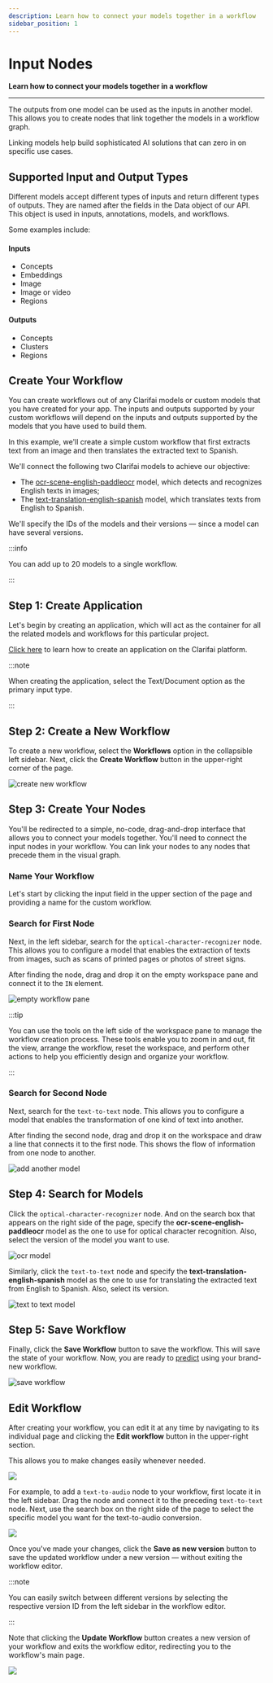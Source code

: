 ```yaml
---
description: Learn how to connect your models together in a workflow
sidebar_position: 1
---
```


# Input Nodes

**Learn how to connect your models together in a workflow**
<hr />

The outputs from one model can be used as the inputs in another model. This allows you to create nodes that link together the models in a workflow graph. 

Linking models help build sophisticated AI solutions that can zero in on specific use cases.

## Supported Input and Output Types

Different models accept different types of inputs and return different types of outputs. They are named after the fields in the Data object of our API. This object is used in inputs, annotations, models, and workflows. 

Some examples include:

#### Inputs

* Concepts
* Embeddings
* Image
* Image or video
* Regions

#### Outputs

* Concepts
* Clusters
* Regions

## Create Your Workflow

You can create workflows out of any Clarifai models or custom models that you have created for your app. The inputs and outputs supported by your custom workflows will depend on the inputs and outputs supported by the models that you have used to build them.

In this example, we'll create a simple custom workflow that first extracts text from an image and then translates the extracted text to Spanish.

We'll connect the following two Clarifai models to achieve our objective:

- The [ocr-scene-english-paddleocr](https://clarifai.com/clarifai/main/models/ocr-scene-english-paddleocr) model, which detects and recognizes English texts in images;
- The [text-translation-english-spanish](https://clarifai.com/helsinkinlp/translation/models/text-translation-english-spanish) model, which translates texts from English to Spanish.

We'll specify the IDs of the models and their versions — since a model can have several versions.

:::info

You can add up to 20 models to a single workflow.

:::

## Step 1: Create Application

Let's begin by creating an application, which will act as the container for all the related models and workflows for this particular project.

[Click here](https://docs.clarifai.com/clarifai-basics/applications/create-an-application/#create-an-application-on-the-portal) to learn how to create an application on the Clarifai platform.

:::note

When creating the application, select the Text/Document option as the primary input type.

:::

## Step 2: Create a New Workflow

To create a new workflow, select the **Workflows** option in the collapsible left sidebar. Next, click the **Create Workflow** button in the upper-right corner of the page.

![create new workflow](/img/community_2/input_nodes_create_new_workflow.png)

## Step 3: Create Your Nodes

You'll be redirected to a simple, no-code, drag-and-drop interface that allows you to connect your models together. You'll need to connect the input nodes in your workflow. You can link your nodes to any nodes that precede them in the visual graph.

### Name Your Workflow

Let's start by clicking the input field in the upper section of the page and providing a name for the custom workflow. 

### Search for First Node

Next, in the left sidebar, search for the `optical-character-recognizer` node. This allows you to configure a model that enables the extraction of texts from images, such as scans of printed pages or photos of street signs.

After finding the node, drag and drop it on the empty workspace pane and connect it to the `IN` element.

![empty workflow pane](/img/community_2/input_nodes_empty_pane.png)

:::tip

You can use the tools on the left side of the workspace pane to manage the workflow creation process. These tools enable you to zoom in and out, fit the view, arrange the workflow, reset the workspace, and perform other actions to help you efficiently design and organize your workflow.

:::

### Search for Second Node

Next, search for the `text-to-text` node. This allows you to configure a model that enables the transformation of one kind of text into another.  

After finding the second node, drag and drop it on the workspace and draw a line that connects it to the first node. This shows the flow of information from one node to another.

![add another model](/img/community_2/input_nodes_add_another_model.png)


## Step 4: Search for Models

Click the `optical-character-recognizer` node. And on the search box that appears on the right side of the page, specify the **ocr-scene-english-paddleocr** model as the one to use for optical character recognition. Also, select the version of the model you want to use. 

![ocr model](/img/community_2/input_nodes_ocr_model.png)

Similarly, click the `text-to-text` node and specify the **text-translation-english-spanish** model as the one to use for translating the extracted text from English to Spanish. Also, select its version.

![text to text model](/img/community_2/input_nodes_text_to_text.png)

## Step 5: Save Workflow

Finally, click the **Save Workflow** button to save the workflow. This will save the state of your workflow. Now, you are ready to [predict](https://docs.clarifai.com/portal-guide/workflows/setting-up-a-mesh-workflow/#workflow-predict) using your brand-new workflow. 

![save workflow](/img/community_2/input_nodes_save_workflow.png)

## Edit Workflow

After creating your workflow, you can edit it at any time by navigating to its individual page and clicking the **Edit workflow** button in the upper-right section. 

This allows you to make changes easily whenever needed.

![](/img/community_2/input_nodes_edit_workflow_2.png)

For example, to add a `text-to-audio` node to your workflow, first locate it in the left sidebar. Drag the node and connect it to the preceding `text-to-text` node. Next, use the search box on the right side of the page to select the specific model you want for the text-to-audio conversion.

![](/img/community_2/input_nodes_edit_workflow_1.png)

Once you've made your changes, click the **Save as new version** button to save the updated workflow under a new version — without exiting the workflow editor. 

:::note

You can easily switch between different versions by selecting the respective version ID from the left sidebar in the workflow editor.

:::

Note that clicking the **Update Workflow** button creates a new version of your workflow and exits the workflow editor, redirecting you to the workflow's main page.

![](/img/community_2/input_nodes_edit_workflow_3.png)


